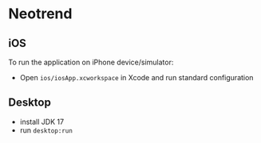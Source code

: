 # Neotrend

## iOS

To run the application on iPhone device/simulator:

- Open `ios/iosApp.xcworkspace` in Xcode and run standard configuration

## Desktop

- install JDK 17
- run `desktop:run`
